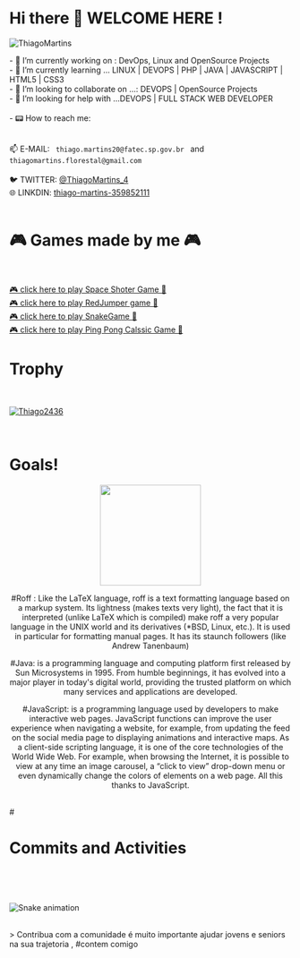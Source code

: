 ### <h1> Hi there 👋 WELCOME HERE  !</h1>
<p align="left"> <img src="https://komarev.com/ghpvc/?username=Thiago2436&label=Profile%20views&color=0e75b6&style=flat" alt="ThiagoMartins" /> </p>
- 🔭 I’m currently working on : DevOps, Linux and  OpenSource Projects<br>
- 🌱 I’m currently learning ... LINUX | DEVOPS | PHP | JAVA | JAVASCRIPT | HTML5 | CSS3<br>
- 👯 I’m looking to collaborate on ...: DEVOPS | OpenSource Projects<br>
- 🤔 I’m looking for help with ...DEVOPS | FULL STACK WEB DEVELOPER<br><br>
- 📟 How to reach me:<br><br>
 <p aling="center"> 📫 E-MAIL: <code> thiago.martins20@fatec.sp.gov.br </code> and <code>thiagomartins.florestal@gmail.com <br></code><br>
    🐦 TWITTER: <a href="https://twitter.com/ThiagoMartins_4" target="_blank">@ThiagoMartins_4</a><br>
    🌐 LINKDIN: <a href="https://www.linkedin.com/in/thiago-martins-359852111/" target="_blank"> thiago-martins-359852111 </a><br><br></p>
    
# <h1> 🎮 Games made by me 🎮 </h1><br>
 <a href="https://thiago2436.github.io/space-shooter-dio"> 🎮 click here to play Space Shoter Game 🔫 </a><br>
  <a href="https://thiago2436.github.io/REDJUMPER/R.E.D%20t%20Jumpergame"> 🎮 click here to play RedJumper game 🐎 </a></br>
  <a href="https://thiago2436.github.io/SnakeGame/"> 🎮 click here to play SnakeGame 🐍 </a></br>
  <a href="https://thiago2436.github.io/PingPong/"> 🎮 click here to play Ping Pong Calssic Game 🏓 </a></br>
  
  # <h1> Trophy </h1><br>
   <p align="left"> <a href="https://github.com/ryo-ma/github-profile-trophy"><img src="https://github-profile-trophy.vercel.app/?username=Thiago2436&theme=onedark&row=1&column=7" alt="Thiago2436" /></a> </p>
   <br>
   
 <h1> Goals!  </h1>
   <div align="center" alt="Programing languages">
  
   <img height="180em" src="https://github-readme-stats.vercel.app/api/top-langs/?username=Thiago2436&layout=compact&langs_count=7&theme=dark"/>
    <p> #Roff : 
     Like the LaTeX language, roff is a text formatting language based on a markup system. Its lightness (makes texts very light), the fact that it is interpreted (unlike LaTeX which is compiled) make roff a very popular language in the UNIX world and its derivatives (*BSD, Linux, etc.). It is used in particular for formatting manual pages. It has its staunch followers (like Andrew Tanenbaum)</p>
 <p> #Java: 
  is a programming language and computing platform first released by Sun Microsystems in 1995. From humble beginnings, it has evolved into a major player in today's digital world, providing the trusted platform on which many services and applications are developed. </p>
 <p> #JavaScript: 
  is a programming language used by developers to make interactive web pages. JavaScript functions can improve the user experience when navigating a website, for example, from updating the feed on the social media page to displaying animations and interactive maps. As a client-side scripting language, it is one of the core technologies of the World Wide Web. For example, when browsing the Internet, it is possible to view at any time an image carousel, a “click to view” drop-down menu or even dynamically change the colors of elements on a web page. All this thanks to JavaScript.</p>
 
</div><br>
#<h1><p> Commits and Activities </p><br></h1>

 ![Snake animation](https://github.com/Thiago2436/Thiago2436/blob/output/github-contribution-grid-snake.svg)

 <br>
> Contribua com a comunidade é muito importante ajudar jovens e seniors na sua trajetoria , #contem comigo

  

